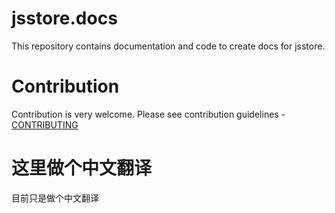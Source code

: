 # jsstore.docs
This repository contains documentation and code to create docs for jsstore.

# Contribution

Contribution is very welcome. Please see contribution guidelines - [CONTRIBUTING](CONTRIBUTING.MD)

# 这里做个中文翻译
目前只是做个中文翻译


